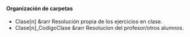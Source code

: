 #### Organización de carpetas 

- Clase[n] &rarr Resolución propia de los ejercicios en clase.
- Clase[n]_CodigoClase &rarr  Resolucion del profesor/otros alumnos.
